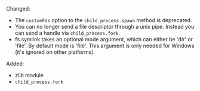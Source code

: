 Changed:

 * The `customFds` option to the `child_process.spawn` method is deprecated. 
 * You can no longer send a file descriptor through a unix pipe. Instead you can send a handle via `child_process.fork`.
 * fs.symlink takes an optional mode argument, which can either be 'dir' or 'file'.  By default mode is 'file'.  This argument is only needed for Windows (it's ignored on other platforms).

Added:

 * zlib module
 * `child_process.fork`